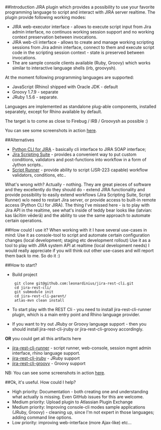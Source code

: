 ##Introduction
JIRA plugin which provides a possibility to use your favorite programming language to script and interact with JIRA server realtime. The plugin provide following working modes:

* JIRA web-executor interface - allows to execute script input from Jira admin interface, no continuos working session support and no working context preservation between invocations.
* JIRA web-cli interface - allows to create and manage working scripting sessions from Jira admin interface, connect to them and execute script code in the scripting session context - state is preserved between invocations.
* The are sample console clients available (Ruby, Groovy) which works similar to interactive language shells (irb, groovysh).

At the moment following programming languages are supported:

* JavaScript (Rhino) shipped with Oracle JDK - default
* Groovy 1.7.9 - separate
* JRuby 1.5.6 - separate.

Languages are implemented as standalone plug-able components, installed separately, except for Rhino available by default.

The target is to come as close to Firebug / IRB / Groovysh as possible :)

You can see some screenshots in action [here](http://leonardinius.blogspot.com/2011/03/release-announcement-jira-rest-cli-05.html).

##Alternatives
* [Python CLI for JIRA](https://plugins.atlassian.com/plugin/details/16346) - basically cli interface to JIRA SOAP interface;
* [Jira Scripting Suite](https://plugins.atlassian.com/plugin/details/16346) - provides a convenient way to put custom conditions, validators and post-functions into workflow in a form of
Jython scripts..
* [Script Runner](https://plugins.atlassian.com/plugin/details/6820) - provide ability to script (JSR-223 capable) workflow validators, conditions, etc..

What's wrong with? Actually - nothing. They are great pieces of software and they excellently do they should do - extend JIRA functionality and provide possibility to easily extend workflows (Jira Scripting Suite, Script Runner) w/o need to restart Jira server, or provide access to built-in remote access (Python CLI for JIRA).
The thing I've missed here - is to play with Jira API in the realtime, see what's inside of teddy bear looks like (latvian: kas lācītim vēderā) and the ability to use the same approach to automate certain operations.

##How could I use it?
When working with it I have several use-cases in mind:
Use it as console-tool to script and automate certain configuration changes (local development; staging etc development rollout)
Use it as a tool to play with JIRA system API at realtime (local development needs)
I would really appreciate if you will think out other use-cases and will report them back to me. So do it :)

##How to start?
*  Build project

        git clone git@github.com:leonardinius/jira-rest-cli.git
        cd jira-rest-cli/
        git submodule init
        cd jira-rest-cli-parent/
        atlas-mvn clean install

* To start play with the REST Cli - you need to install jira-rest-cli-runner plugin, which is a main entry point and Rhino language
provider.
* If you want to try out JRuby or Groovy language support - then you should install jira-rest-cli-jruby or jira-rest-cli-groovy
accordingly.

**OR** you could get all this artifacts here

* [jira-rest-cli-runner](http://dl.dropbox.com/u/379506/jira-rest-cli/jira-rest-cli-runner-1.0.jar) - script runner, web-console, session mgmt admin interface, rhino language support.
* [jira-rest-cli-jruby](http://dl.dropbox.com/u/379506/jira-rest-cli/jira-rest-cli-jruby-1.0.jar) - JRuby support
* [jira-rest-cli-groovy](http://dl.dropbox.com/u/379506/jira-rest-cli/jira-rest-cli-groovy-1.0.jar) - Groovy support
 
NB: You can see some screenshots in action [here](http://leonardinius.blogspot.com/2011/03/release-announcement-jira-rest-cli-05.html).

##Ok, it's useful. How could I help?
* High priority: Documentation - both creating one and understanding what actually is missing. Even GitHub issues for this are welcome.
* Medium priority: Upload plugin to Atlassian Plugin Exchange
* Medium priority: Improving console-cli modes sample applications (JRuby, Groovy) - cleaning up, since I'm not expert in those languages; adding command line options.
* Low priority: improving web-interface (more Ajax-like) etc...